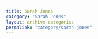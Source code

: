 ```yaml
---
title: Sarah Jones
category: "Sarah Jones"
layout: archive-categories
permalink: "category/sarah-jones"
---
```

